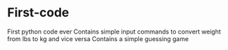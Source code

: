 # First-code
First python code ever
Contains simple input commands to convert weight from lbs to kg and vice versa
Contains a simple guessing game
